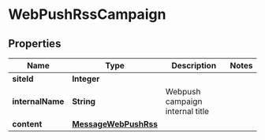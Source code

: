 

# WebPushRssCampaign

## Properties

Name | Type | Description | Notes
------------ | ------------- | ------------- | -------------
**siteId** | **Integer** |  | 
**internalName** | **String** | Webpush campaign internal title | 
**content** | [**MessageWebPushRss**](MessageWebPushRss.md) |  | 



